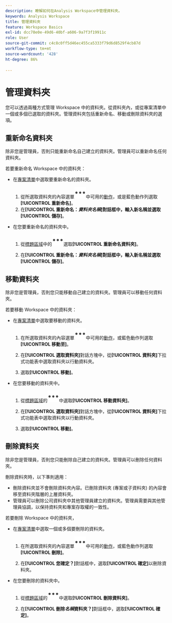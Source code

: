 ```yaml
---
description: 瞭解如何在Analysis Workspace中管理資料夾。
keywords: Analysis Workspace
title: 管理資料夾
feature: Workspace Basics
exl-id: dcc78e0e-49d6-40bf-a606-9a7f3f19911c
role: User
source-git-commit: c4c8c0ff5d46ec455ca5333f79d6d8529f4cb87d
workflow-type: tm+mt
source-wordcount: '428'
ht-degree: 86%

---
```



# 管理資料夾

您可以透過兩種方式管理 Workspace 中的資料夾。從資料夾內，或從專案清單中一個或多個已選取的資料夾。管理資料夾包括重新命名、移動或刪除資料夾的選項。

## 重新命名資料夾

除非您是管理員，否則只能重新命名自己建立的資料夾。管理員可以重新命名任何資料夾。

若要重新命名 Workspace 中的資料夾：

* 在[專案清單](/help/analysis-workspace/build-workspace-project/freeform-overview.md#project-list)中選取要重新命名的資料夾。

   1. 從所選取資料夾的內容選單![More](/help/assets/icons/More.svg)中可用的[動作](/help/analysis-workspace/build-workspace-project/freeform-overview.md#actions)，或是藍色動作列選取&#x200B;**[!UICONTROL 重新命名]**。
   1. 在&#x200B;**[!UICONTROL 重新命名：*資料夾名稱&#x200B;*]**對話框中，輸入新名稱並選取**[!UICONTROL 儲存&#x200B;]**。

* 在您要重新命名的資料夾中。

   1. 從[標題區域](/help/analysis-workspace/build-workspace-project/freeform-overview.md#title-area)中的![More](/help/assets/icons/More.svg)選取&#x200B;**[!UICONTROL 重新命名資料夾]**。

   1. 在&#x200B;**[!UICONTROL 重新命名：*資料夾名稱&#x200B;*]**對話框中，輸入新名稱並選取**[!UICONTROL 儲存&#x200B;]**。


## 移動資料夾

除非您是管理員，否則您只能移動自己建立的資料夾。管理員可以移動任何資料夾。

若要移動 Workspace 中的資料夾：

* 在[專案清單](/help/analysis-workspace/build-workspace-project/freeform-overview.md#project-list)中選取要移動的資料夾。

   1. 在所選取資料夾的內容選單![More](/help/assets/icons/More.svg)中可用的[動作](/help/analysis-workspace/build-workspace-project/freeform-overview.md#actions)，或藍色動作列選取&#x200B;**[!UICONTROL 移動至]**。
   1. 在&#x200B;**[!UICONTROL 選取資料夾]**&#x200B;對話方塊中，從&#x200B;**[!UICONTROL 資料夾]**&#x200B;下拉式功能表中選取資料夾以行動資料夾。

   1. 選取&#x200B;**[!UICONTROL 移動]**。

* 在您要移動的資料夾中。

   1. 從[標題區域](/help/analysis-workspace/build-workspace-project/freeform-overview.md#title-area)的![More](/help/assets/icons/More.svg)中選取&#x200B;**[!UICONTROL 移動資料夾]**。

   1. 在&#x200B;**[!UICONTROL 選取資料夾]**&#x200B;對話方塊中，從&#x200B;**[!UICONTROL 資料夾]**&#x200B;下拉式功能表中選取資料夾以行動資料夾。

   1. 選取&#x200B;**[!UICONTROL 移動]**。


## 刪除資料夾

除非您是管理員，否則您只能刪除自己建立的資料夾。管理員可以刪除任何資料夾。

刪除資料夾時，以下準則適用：

* 刪除資料夾並不會刪除資料夾內容。已刪除資料夾 (專案或子資料夾) 的內容會移至資料夾階層的上層資料夾。
* 管理員可以刪除公司資料夾中其他管理員建立的資料夾。管理員需要與其他管理員協調，以保持資料夾和專案存取權的一致性。

若要刪除 Workspace 中的資料夾，

* 在[專案清單](/help/analysis-workspace/build-workspace-project/freeform-overview.md#project-list)中選取一個或多個要刪除的資料夾。

   1. 在所選取資料夾的內容選單![More](/help/assets/icons/More.svg)中可用的[動作](/help/analysis-workspace/build-workspace-project/freeform-overview.md#actions)，或藍色動作列選取&#x200B;**[!UICONTROL 刪除]**。

   1. 在&#x200B;**[!UICONTROL 您確定？]**&#x200B;對話框中，選取&#x200B;**[!UICONTROL 確定]**&#x200B;以刪除資料夾。

* 在您要刪除的資料夾中。

   1. 從[標題區域](/help/analysis-workspace/build-workspace-project/freeform-overview.md#title-area)的![More](/help/assets/icons/More.svg)中選取&#x200B;**[!UICONTROL 刪除資料夾]**。

   1. 在&#x200B;**[!UICONTROL 刪除&#x200B;*名稱*資料夾？]**&#x200B;對話框中，選取&#x200B;**[!UICONTROL 確定]**。

